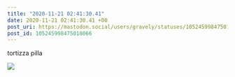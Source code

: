 ```yaml
---
title: "2020-11-21 02:41:30.41"
date: 2020-11-21 02:41:30.41 +00
post_uri: https://mastodon.social/users/gravely/statuses/105245998475018066
post_id: 105245998475018066
---
```

tortizza pilla


![](/images/105245998436193570.jpg)

